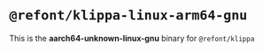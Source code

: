 # `@refont/klippa-linux-arm64-gnu`

This is the **aarch64-unknown-linux-gnu** binary for `@refont/klippa`
